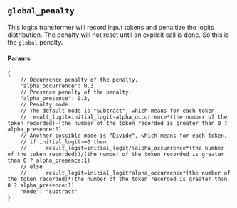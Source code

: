 #

## `global_penalty`

This logits transformer will record input tokens and penaltize the logits distribution. The penalty will not reset until an explicit call is done. So this is the `global` penalty.

#### Params

```jsonc
{
    // Occurrence penalty of the penalty.
    "alpha_occurrence": 0.3,
    // Presence penalty of the penalty.
    "alpha_presence": 0.3,
    // Penalty mode.
    // The default mode is "Subtract", which means for each token,
    // result_logit=initial_logit-alpha_occurrence*(the number of the token recorded)-(the number of the token recorded is greater than 0 ? alpha_presence:0)
    // Another possible mode is "Divide", which means for each token,
    // if initial_logit>=0 then
    //      result_logit=initial_logit/(alpha_occurrence*(the number of the token recorded))/(the number of the token recorded is greater than 0 ? alpha_presence:1)
    // else
    //      result_logit=initial_logit*alpha_occurrence*(the number of the token recorded)*(the number of the token recorded is greater than 0 ? alpha_presence:1)
    "mode": "Subtract"
}
```
